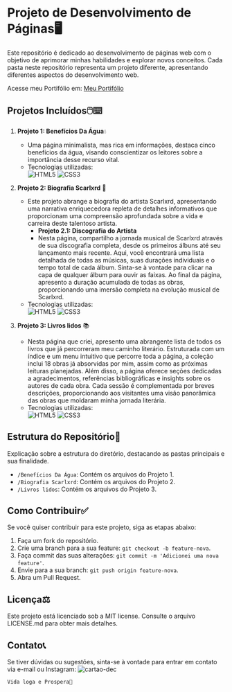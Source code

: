 # Projeto de Desenvolvimento de Páginas🖥️

Este repositório é dedicado ao desenvolvimento de páginas web com o objetivo de aprimorar minhas habilidades e explorar novos conceitos. Cada pasta neste repositório representa um projeto diferente, apresentando diferentes aspectos do desenvolvimento web.

Acesse meu Portifólio em: [Meu Portifólio](https://devdecfalter.github.io/Projetos/)

## Projetos Incluídos🖱️⌨️

1. **Projeto 1: Benefícios Da Água**💧
   - Uma página minimalista, mas rica em informações, destaca cinco benefícios da água, visando conscientizar os leitores sobre a importância desse recurso vital.
   - Tecnologias utilizadas: <br> ![HTML5](https://img.shields.io/badge/HTML-239120?style=for-the-badge&logo=html5&logoColor=white) ![CSS3](https://img.shields.io/badge/CSS-239120?&style=for-the-badge&logo=css3&logoColor=white)

2. **Projeto 2: Biografia Scarlxrd** 📝
   - Este projeto abrange a biografia do artista Scarlxrd, apresentando uma narrativa enriquecedora repleta de detalhes informativos que proporcionam uma compreensão aprofundada sobre a vida e carreira deste talentoso artista.
     - **Projeto 2.1: Discografia do Artista**
     - Nesta página, compartilho a jornada musical de Scarlxrd através de sua discografia completa, desde os primeiros álbuns até seu lançamento mais recente. Aqui, você encontrará uma lista detalhada de todas as músicas, suas durações individuais e o tempo total de cada álbum. Sinta-se à vontade para clicar na capa de qualquer álbum para ouvir as faixas. Ao final da página, apresento a duração acumulada de todas as obras, proporcionando uma imersão completa na evolução musical de Scarlxrd.
   - Tecnologias utilizadas: <br> ![HTML5](https://img.shields.io/badge/HTML-239120?style=for-the-badge&logo=html5&logoColor=white) ![CSS3](https://img.shields.io/badge/CSS-239120?&style=for-the-badge&logo=css3&logoColor=white)

3. **Projeto 3: Livros lidos** 📚
   - Nesta página que criei, apresento uma abrangente lista de todos os livros que já percorreram meu caminho literário. Estruturada com um índice e um menu intuitivo que percorre toda a página, a coleção inclui 18 obras já absorvidas por mim, assim como as próximas leituras planejadas. Além disso, a página oferece seções dedicadas a agradecimentos, referências bibliográficas e insights sobre os autores de cada obra. Cada sessão é complementada por breves descrições, proporcionando aos visitantes uma visão panorâmica das obras que moldaram minha jornada literária.
   - Tecnologias utilizadas: <br> ![HTML5](https://img.shields.io/badge/HTML-239120?style=for-the-badge&logo=html5&logoColor=white) ![CSS3](https://img.shields.io/badge/CSS-239120?&style=for-the-badge&logo=css3&logoColor=white)

## Estrutura do Repositório🧱

Explicação sobre a estrutura do diretório, destacando as pastas principais e sua finalidade.

- `/Benefícios Da Água`: Contém os arquivos do Projeto 1.
- `/Biografia Scarlxrd`: Contém os arquivos do Projeto 2.
- `/Livros lidos`: Contém os arquivos do Projeto 3.

## Como Contribuir✅

Se você quiser contribuir para este projeto, siga as etapas abaixo:

1. Faça um fork do repositório.
2. Crie uma branch para a sua feature: `git checkout -b feature-nova`.
3. Faça commit das suas alterações: `git commit -m 'Adicionei uma nova feature'`.
4. Envie para a sua branch: `git push origin feature-nova`.
5. Abra um Pull Request.
   
## Licença⚖️

Este projeto está licenciado sob a MIT license. Consulte o arquivo LICENSE.md para obter mais detalhes.

## Contato📞

Se tiver dúvidas ou sugestões, sinta-se à vontade para entrar em contato via e-mail ou Instagram: ![cartao-dec](https://github.com/BrianMunizSilveira/repositorio/assets/155079481/527c84b8-7267-49f6-844a-f6baabf270ff)


`Vida loga e Prospera🖖`
